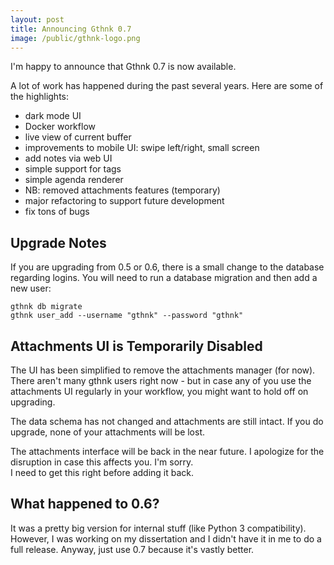 ```yaml
---
layout: post
title: Announcing Gthnk 0.7
image: /public/gthnk-logo.png
---
```


I'm happy to announce that Gthnk 0.7 is now available.

A lot of work has happened during the past several years.
Here are some of the highlights:

- dark mode UI
- Docker workflow
- live view of current buffer
- improvements to mobile UI: swipe left/right, small screen
- add notes via web UI
- simple support for tags
- simple agenda renderer
- NB: removed attachments features (temporary)
- major refactoring to support future development
- fix tons of bugs

## Upgrade Notes

If you are upgrading from 0.5 or 0.6, there is a small change to the database regarding logins.  You will need to run a database migration and then add a new user:

    gthnk db migrate
    gthnk user_add --username "gthnk" --password "gthnk"

## Attachments UI is Temporarily Disabled

The UI has been simplified to remove the attachments manager (for now).
There aren't many gthnk users right now - but in case any of you use the attachments UI regularly in your workflow, you might want to hold off on upgrading.

The data schema has not changed and attachments are still intact.
If you do upgrade, none of your attachments will be lost.

The attachments interface will be back in the near future.
I apologize for the disruption in case this affects you.  I'm sorry.  
I need to get this right before adding it back.

## What happened to 0.6?

It was a pretty big version for internal stuff (like Python 3 compatibility).
However, I was working on my dissertation and I didn't have it in me to do a full release.
Anyway, just use 0.7 because it's vastly better.
